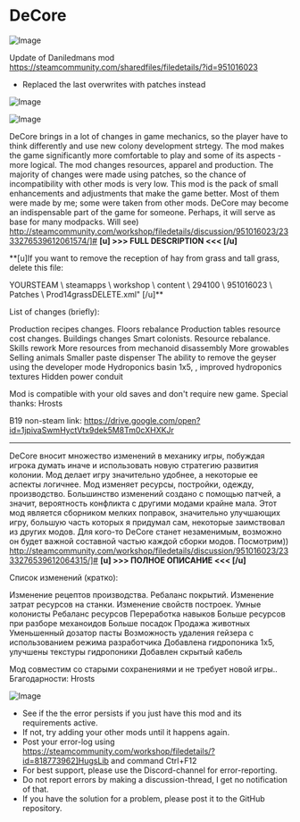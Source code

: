 # DeCore

![Image](https://i.imgur.com/WAEzk68.png)

Update of Daniledmans mod
https://steamcommunity.com/sharedfiles/filedetails/?id=951016023

- Replaced the last overwrites with patches instead

![Image](https://i.imgur.com/7Gzt3Rg.png)

	
![Image](https://i.imgur.com/NOW7jU1.png)

DeCore brings in a lot of changes in game mechanics, so the player have to think differently and use new colony development strtegy.
The mod makes the game significantly more comfortable to play and some of its aspects - more logical. The mod changes resources, apparel and production.
The majority of changes were made using patches, so the chance of incompatibility with other mods is very low.
This mod is the pack of small enhancements and adjustments that make the game better. Most of them were made by me; some were taken from other mods.
DeCore may become an indispensable part of the game for someone. Perhaps, it will serve as base for many modpacks. Will see)
http://steamcommunity.com/workshop/filedetails/discussion/951016023/2333276539612061574/]# **[u] &gt;&gt;&gt; FULL DESCRIPTION &lt;&lt;&lt; [/u]**


**[u]If you want to remove the reception of hay from grass and tall grass, delete this file:

YOURSTEAM \ steamapps \ workshop \ content \ 294100 \ 951016023 \ Patches \ Prod14grassDELETE.xml&quot; [/u]**

List of changes (briefly):

Production recipes changes.
Floors rebalance
Production tables resource cost changes.
Buildings changes
Smart colonists.
Resource rebalance.
Skills rework
More resources from mechanoid disassembly
More growables
Selling animals
Smaller paste dispenser
The ability to remove the geyser using the developer mode
Hydroponics basin 1x5, , improved hydroponics textures
Hidden power conduit


Mod is compatible with your old saves and don&apos;t require new game.
Special thanks: Hrosts

B19 non-steam link: https://drive.google.com/open?id=1jpivaSwmHyctVtx9dek5M8Tm0cXHXKJr
________________________________________
DeCore вносит множество изменений в механику игры, побуждая игрока думать иначе и использовать новую стратегию развития колонии.
Мод делает игру значительно удобнее, а некоторые ее аспекты логичнее. Мод изменяет ресурсы, постройки, одежду, производство.
Большинство изменений создано с помощью патчей, а значит, вероятность конфликта с другими модами крайне мала.
Этот мод является сборником мелких поправок, значительно улучшающих игру, большую часть которых я придумал сам, некоторые заимствовал из других модов.
Для кого-то DeCore станет незаменимым, возможно он будет важной составной частью каждой сборки модов. Посмотрим))
http://steamcommunity.com/workshop/filedetails/discussion/951016023/2333276539612064315/]# **[u] &gt;&gt;&gt; ПОЛНОЕ ОПИСАНИЕ &lt;&lt;&lt; [/u]**


Список изменений (кратко):

Изменение рецептов производства.
Ребаланс покрытий. 
Изменение затрат ресурсов на станки.
Изменение свойств построек.
Умные колонисты
Ребаланс ресурсов
Переработка навыков
Больше ресурсов при разборе механоидов
Больше посадок
Продажа животных
Уменьшенный дозатор пасты
Возможность удаления гейзера с использованием режима разработчика
Добавлена гидропоника 1х5, улучшены текстуры гидропоники
Добавлен скрытый кабель

Мод совместим со старыми сохранениями и не требует новой игры..
Бгагодарности: Hrosts

![Image](https://i.imgur.com/Rs6T6cr.png)



-  See if the the error persists if you just have this mod and its requirements active.
-  If not, try adding your other mods until it happens again.
-  Post your error-log using https://steamcommunity.com/workshop/filedetails/?id=818773962]HugsLib and command Ctrl+F12
-  For best support, please use the Discord-channel for error-reporting.
-  Do not report errors by making a discussion-thread, I get no notification of that.
-  If you have the solution for a problem, please post it to the GitHub repository.




